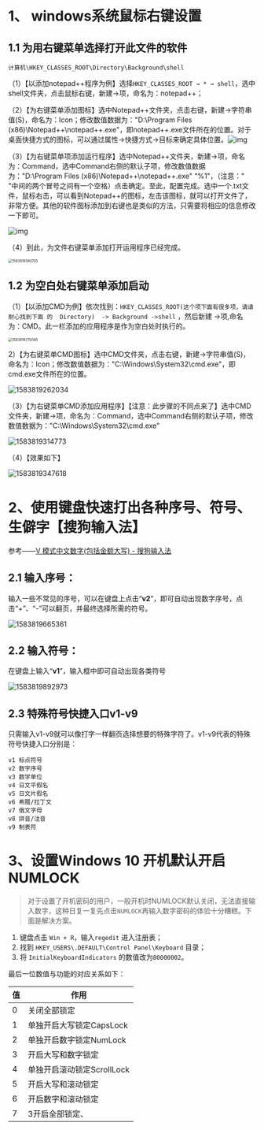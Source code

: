 # 1、 windows系统鼠标右键设置

## 1.1  为用右键菜单选择打开此文件的软件

```
计算机\HKEY_CLASSES_ROOT\Directory\Background\shell
```

（1）【以添加notepad++程序为例】选择`HKEY_CLASSES_ROOT → * → shell`，选中shell文件夹，点击鼠标右键，新建->项，命名为：notepad++；

（2）【为右键菜单添加图标】选中Notepad++文件夹，点击右键，新建->字符串值(S)，命名为：Icon；修改数值数据为："D:\Program Files (x86)\Notepad++\notepad++.exe"，即notepad++.exe文件所在的位置。对于桌面快捷方式的图标，可以通过属性->快捷方式->目标来确定具体位置。![img](assets/20171203004536511.png)

 （3）【为右键菜单项添加运行程序】选中Notepad++文件夹，新建->项，命名为：Command，选中Command右侧的默认子项，修改数值数据为："D:\Program Files (x86)\Notepad++\notepad++.exe" "%1"，（注意：" "中间的两个冒号之间有一个空格）点击确定。至此，配置完成。选中一个.txt文件，鼠标右击，可以看到Notepad++的图标，左击该图标，就可以打开文件了，非常方便。其他的软件图标添加到右键也是类似的方法，只需要将相应的信息修改一下即可。 

![img](assets/20171203004831111.png)

 （4）到此，为文件右键菜单添加打开运用程序已经完成。 

<img src="assets/1583818590705.png" alt="1583818590705" style="zoom:50%;" />

## 1.2 为空白处右键菜单添加启动



 （1）【以添加CMD为例】依次找到：`HKEY_CLASSES_ROOT(这个项下面有很多项，请请耐心找到下面 的  Directory)  -> Background ->shell` ，然后新建 ->项,命名为：CMD。此一栏添加的应用程序是作为空白处时执行的。 

<img src="assets/1583818770085.png" alt="1583818770085" style="zoom:50%;" />

2）【为右键菜单CMD图标】选中CMD文件夹，点击右键，新建->字符串值(S)，命名为：Icon；修改数值数据为："C:\Windows\System32\cmd.exe"，即cmd.exe文件所在的位置。

![1583819262034](assets/1583819262034.png)

（3）【为右键菜单CMD添加应用程序】【注意：此步骤的不同点来了】选中CMD文件夹，新建->项，命名为：Command，选中Command右侧的默认子项，修改数值数据为："C:\Windows\System32\cmd.exe"

![1583819314773](assets/1583819314773.png)

（4）【效果如下】

![1583819347618](assets/1583819347618.png)



# 2、使用键盘快速打出各种序号、符号、生僻字【搜狗输入法】



参考——[V 模式中文数字(包括金额大写) - 搜狗输入法](https://pinyin.sogou.com/help.php?list=3&q=10)

## 2.1  输入**序号**：

输入一些不常见的序号，可以在键盘上点击“**v2**”，即可自动出现数字序号，点击“+”、“-”可以翻页，并最终选择所需的符号。

![1583819665361](assets/1583819665361.png)

## 2.2  输入**符号**：

在键盘上输入“**v1**”，输入框中即可自动出现各类符号

![1583819892973](assets/1583819892973.png)

## 2.3  特殊符号快捷入口v1-v9

只需输入v1-v9就可以像打字一样翻页选择想要的特殊字符了。v1-v9代表的特殊符号快捷入口分别是：

```
v1 标点符号
v2 数字序号
v3 数学单位
v4 日文平假名
v5 日文片假名
v6 希腊/拉丁文
v7 俄文字母
v8 拼音/注音
v9 制表符 
```

# 3、设置Windows 10 开机默认开启NUMLOCK

> 对于设置了开机密码的用户，一般开机时NUMLOCK默认关闭，无法直接输入数字，这种日复一复先点击`NUMLOCK`再输入数字密码的体验十分糟糕。下面是解决方案。

1. 键盘点击 `Win + R`，输入`regedit` 进入注册表；
2. 找到 `HKEY_USERS\.DEFAULT\Control Panel\Keyboard` 目录；
3. 将 `InitialKeyboardIndicators` 的数值改为`80000002`。

最后一位数值与功能的对应关系如下：

| 值   | 作用                       |
| ---- | -------------------------- |
| 0    | 关闭全部锁定               |
| 1    | 单独开启大写锁定CapsLock   |
| 2    | 单独开启数字锁定NumLock    |
| 3    | 开启大写和数字锁定         |
| 4    | 单独开启滚动锁定ScrollLock |
| 5    | 开启大写和滚动锁定         |
| 6    | 开启数字和滚动锁定         |
| 7    | 3开启全部锁定、            |